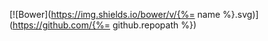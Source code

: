 [![Bower](https://img.shields.io/bower/v/{%= name %}.svg)](https://github.com/{%= github.repopath %})
